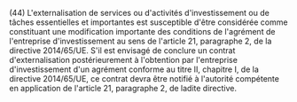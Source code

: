 (44) L'externalisation de services ou d'activités d'investissement ou de tâches essentielles et importantes est susceptible d'être considérée comme constituant une modification importante des conditions de l'agrément de l'entreprise d'investissement au sens de l'article 21, paragraphe 2, de la directive 2014/65/UE. S'il est envisagé de conclure un contrat d'externalisation postérieurement à l'obtention par l'entreprise d'investissement d'un agrément conforme au titre II, chapitre I, de la directive 2014/65/UE, ce contrat devra être notifié à l'autorité compétente en application de l'article 21, paragraphe 2, de ladite directive.